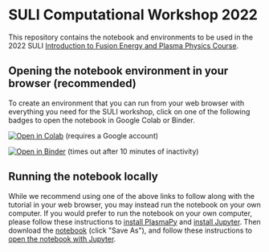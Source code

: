 # SULI Computational Workshop 2022

This repository contains the notebook and environments to be used in
the 2022 SULI [Introduction to Fusion Energy and Plasma Physics
Course](https://suli.pppl.gov/2022/course/).

## Opening the notebook environment in your browser (recommended)

To create an environment that you can run from your web browser with
everything you need for the SULI workshop, click on one of the
following badges to open the notebook in Google Colab or Binder.

[![Open in Colab](https://colab.research.google.com/assets/colab-badge.svg)](https://colab.research.google.com/github/PlasmaPy/SULI-2022/blob/main/tutorial.ipynb) (requires a Google account)

[![Open in Binder](https://mybinder.org/badge_logo.svg)](https://mybinder.org/v2/gh/PlasmaPy/SULI-2022/main?labpath=tutorial.ipynb) (times out after 10 minutes of inactivity)

[install PlasmaPy]: https://docs.plasmapy.org/en/latest/install.html
[install Jupyter]: https://docs.jupyter.org/en/latest/install/notebook-classic.html
[notebook]: https://raw.githubusercontent.com/PlasmaPy/SULI-2022/main/tutorial.ipynb
[open the notebook with Jupyter]: https://jupyter-notebook-beginner-guide.readthedocs.io/en/latest/execute.html

## Running the notebook locally

While we recommend using one of the above links to follow along with
the tutorial in your web browser, you may instead run the notebook on
your own computer.  If you would prefer to run the notebook on your
own computer, please follow these instructions to [install PlasmaPy]
and [install Jupyter].  Then download the [notebook] (click "Save
As"), and follow these instructions to [open the notebook with
Jupyter].
